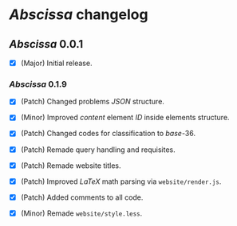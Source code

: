 # *Abscissa* changelog

## *Abscissa* 0.0.1

- [X] (Major) Initial release.

### *Abscissa* 0.1.9

- [X] (Patch) Changed problems *JSON* structure.

- [X] (Minor) Improved *content* element *ID* inside elements structure.

- [X] (Patch) Changed codes for classification to *base-*$36$.

- [X] (Patch) Remade query handling and requisites.

- [X] (Patch) Remade website titles.

- [X] (Patch) Improved *LaTeX* math parsing via `website/render.js`.

- [X] (Patch) Added comments to all code.

- [X] (Minor) Remade `website/style.less`.